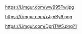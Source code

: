 https://i.imgur.com/ww995Tw.jpg

https://i.imgur.com/xJjmBy6.png

https://i.imgur.com/DprjTW5.png?1
